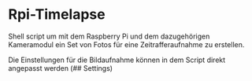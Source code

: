 Rpi-Timelapse
=============

Shell script um mit dem Raspberry Pi und dem dazugehörigen Kameramodul ein Set von Fotos für eine Zeitrafferaufnahme zu erstellen.

Die Einstellungen für die Bildaufnahme können in dem Script direkt angepasst werden (## Settings)
